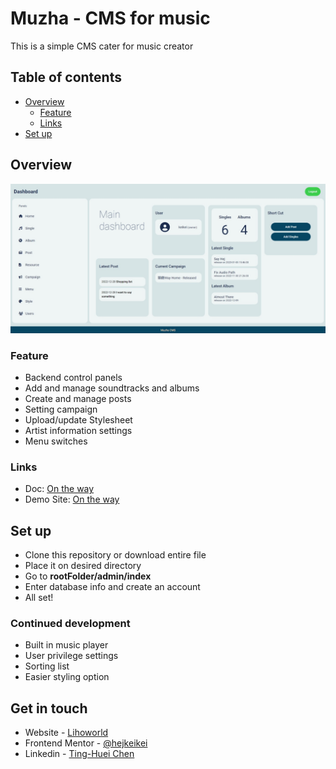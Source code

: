 # Muzha - CMS for music

This is a simple CMS cater for music creator

## Table of contents

- [Overview](#overview)
  - [Feature](#feature)
  - [Links](#links)
- [Set up](#set-up)

## Overview

![dashboard](screenshot.jpg)

### Feature

- Backend control panels
- Add and manage soundtracks and albums
- Create and manage posts
- Setting campaign
- Upload/update Stylesheet
- Artist information settings
- Menu switches

### Links

- Doc: [On the way](https://github.com/hejkeikei/)
- Demo Site: [On the way](https://hejkeikei.github.io/)


## Set up

- Clone this repository or download entire file
- Place it on desired directory
- Go to **rootFolder/admin/index** 
- Enter database info and create an account
- All set!


### Continued development

- Built in music player
- User privilege settings
- Sorting list
- Easier styling option


## Get in touch

- Website - [Lihoworld](https://www.lihoworld.com/)
- Frontend Mentor - [@hejkeikei](https://www.frontendmentor.io/profile/hejkeikei)
- Linkedin - [Ting-Huei Chen](https://www.linkedin.com/in/ting-huei-chen/)
